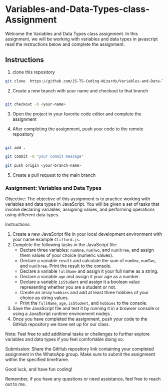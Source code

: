 # Variables-and-Data-Types-class-Assignment

Welcome the Variables and Data Types class assignment. In this assignment, we will be working with variables and data types in javascript read the instructions below and complete the assignment.

## Instructions

1. clone this repository

```bash
git clone  https://github.com/JS-TS-Coding-Wizards/Variables-and-Data-Types-class-Assignment

```

2. Create a new branch with your name and checkout to that branch

```bash

git checkout -b <your-name>

```

3. Open the project in your favorite code editor and complete the assignment

4. After completing the assignment, push your code to the remote repository

```bash

git add .

git commit -m "your commit message"

git push origin <your-branch-name>

```

5. Create a pull request to the main branch

### Assignment: Variables and Data Types

Objective:
The objective of this assignment is to practice working with variables and data types in JavaScript. You will be given a set of tasks that involve declaring variables, assigning values, and performing operations using different data types.

Instructions:

1. Create a new JavaScript file in your local development environment with your name example `Clifford.js`.
2. Complete the following tasks in the JavaScript file:
   - Declare three variables: `numOne`, `numTwo`, and `numThree`, and assign them values of your choice (numeric values).
   - Declare a variable `result` and calculate the sum of `numOne`, `numTwo`, and `numThree`. Print the result to the console.
   - Declare a variable `fullName` and assign it your full name as a string.
   - Declare a variable `age` and assign it your age as a number.
   - Declare a variable `isStudent` and assign it a boolean value representing whether you are a student or not.
   - Create an array `hobbies` and add at least three hobbies of your choice as string values.
   - Print the `fullName`, `age`, `isStudent`, and `hobbies` to the console.
3. Save the JavaScript file and test it by running it in a browser console or using a JavaScript runtime environment nodejs .
4. Once you have completed the assignment, push your code to the GitHub repository we have set up for our class.

Note: Feel free to add additional tasks or challenges to further explore variables and data types if you feel comfortable doing so.

Submission:
Share the GitHub repository link containing your completed assignment in the WhatsApp group. Make sure to submit the assignment within the specified timeframe.

Good luck, and have fun coding!

Remember, if you have any questions or need assistance, feel free to reach out to me.
